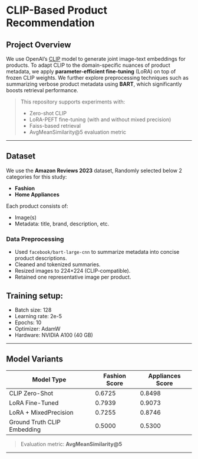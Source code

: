 # CLIP-Based Product Recommendation
  
## Project Overview

We use OpenAI’s [CLIP](https://openai.com/blog/clip) model to generate joint image-text embeddings for products. To adapt CLIP to the domain-specific nuances of product metadata, we apply **parameter-efficient fine-tuning** (LoRA) on top of frozen CLIP weights. We further explore preprocessing techniques such as summarizing verbose product metadata using **BART**, which significantly boosts retrieval performance.

> This repository supports experiments with:
> - Zero-shot CLIP
> - LoRA-PEFT fine-tuning (with and without mixed precision)
> - Faiss-based retrieval
> - AvgMeanSimilarity@5 evaluation metric

---

##  Dataset

We use the **Amazon Reviews 2023** dataset, Randomly selected below 2 categories for this study:
- **Fashion**
- **Home Appliances**

Each product consists of:
- Image(s)
- Metadata: title, brand, description, etc.

### Data Preprocessing
- Used `facebook/bart-large-cnn` to summarize metadata into concise product descriptions.
- Cleaned and tokenized summaries.
- Resized images to 224×224 (CLIP-compatible).
- Retained one representative image per product.

## Training setup:
-	Batch size: 128
-	Learning rate: 2e-5
-	Epochs: 10
- Optimizer: AdamW
-	Hardware: NVIDIA A100 (40 GB)
  
---

##  Model Variants

| Model Type          | Fashion Score | Appliances Score |
|---------------------|---------------|------------------|
| CLIP Zero-Shot      | 0.6725        | 0.8498           |
| LoRA Fine-Tuned     | 0.7939        | 0.9073           |
| LoRA + MixedPrecision | 0.7255     | 0.8746           |
| Ground Truth CLIP Embedding | 0.5000 | 0.5300          |

> Evaluation metric: **AvgMeanSimilarity@5**

---

